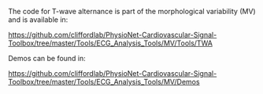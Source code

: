 The code for T-wave alternance is part of the morphological variability (MV) and is available in:

https://github.com/cliffordlab/PhysioNet-Cardiovascular-Signal-Toolbox/tree/master/Tools/ECG_Analysis_Tools/MV/Tools/TWA

Demos can be found in:

https://github.com/cliffordlab/PhysioNet-Cardiovascular-Signal-Toolbox/tree/master/Tools/ECG_Analysis_Tools/MV/Demos
